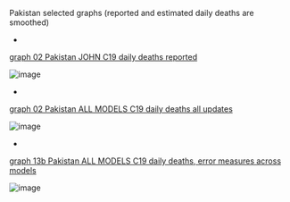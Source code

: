 Pakistan selected graphs (reported and estimated daily deaths are smoothed) 

*

[graph 02 Pakistan JOHN C19 daily deaths reported](https://github.com/pourmalek/CovidLongitudinal/blob/main/output/countries/Pakistan/graph%2002%20Pakistan%20JOHN%20C19%20daily%20deaths%20reported.pdf)

![image](https://github.com/pourmalek/CovidLongitudinal/assets/30849720/dbfd9d8e-969d-4900-805a-ea8dd70c0206)

*

[graph 02 Pakistan ALL MODELS C19 daily deaths all updates](https://github.com/pourmalek/CovidLongitudinal/blob/main/output/countries/Pakistan/graph%2002%20Pakistan%20ALL%20MODELS%20C19%20daily%20deaths%20all%20updates.pdf)

![image](https://github.com/pourmalek/CovidLongitudinal/assets/30849720/2ffa88a4-2ad3-490c-b441-0173d9fba74a)

*

[graph 13b Pakistan ALL MODELS C19 daily deaths, error measures across models](https://github.com/pourmalek/CovidLongitudinal/blob/main/output/countries/Pakistan/graph%2013b%20Pakistan%20ALL%20MODELS%20C19%20daily%20deaths%2C%20error%20measures%20across%20models.pdf)

![image](https://github.com/pourmalek/CovidLongitudinal/assets/30849720/e43603ed-65f7-4c1b-bc41-14d3e70707a0)
